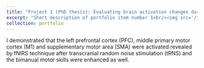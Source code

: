```yaml
---
title: "Project 1 (PhD thesis): Evaluating brain activation changes during learning via functional near- infrared spectroscopy (fNIRS)"
excerpt: "Short description of portfolio item number 1<br/><img src='/images/500x300.png'>"
collection: portfolio
---
```


I demonstrated that the left prefrontal cortex (PFC), middle primary motor cortex (M1) and supplementary motor area (SMA) were activated revealed by fNIRS technique after transcranial random noise stimulation (tRNS) and the bimanual motor skills were enhanced as well.

